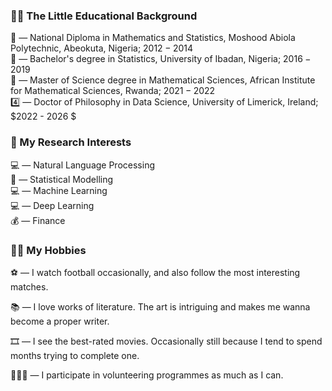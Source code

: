 

### 🧑‍🎓 The Little Educational Background
🥇 &mdash; National Diploma in Mathematics and Statistics, Moshood Abiola Polytechnic, Abeokuta, Nigeria; $2012 - 2014$ \
🥈 &mdash; Bachelor's degree in Statistics, University of Ibadan, Nigeria;  $2016 - 2019$ \
🥉 &mdash; Master of Science degree in Mathematical Sciences, African Institute for Mathematical Sciences, Rwanda;  $2021 - 2022$ \
4️⃣ &mdash; Doctor of Philosophy in Data Science, University of Limerick, Ireland;  $2022 - 2026 $

### 📗 My Research Interests
💻 &mdash; Natural Language Processing \
🔢 &mdash; Statistical Modelling \
💻 &mdash; Machine Learning \
💻 &mdash; Deep Learning \
💰 &mdash; Finance 

### 🤾‍♂️ My Hobbies
⚽ &mdash; I watch football occasionally, and also follow the most interesting matches.

📚 &mdash; I love works of literature. The art is intriguing and makes me wanna become a proper writer.

🎞️ &mdash; I see the best-rated movies. Occasionally still because I tend to spend months trying to complete one.

🧑‍🤝‍🧑 &mdash; I participate in volunteering programmes as much as I can.
